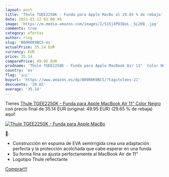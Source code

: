 ```yaml
---
layout: post
title: 'Thule TGEE2250K - Funda para Apple MacBo al 29.65 % de rebaja'
date: 2021-01-12 02:08:49
image: 'https://m.media-amazon.com/images/I/515jXPD3QoL._SL200_.jpg'
comments: true
category: ofertas
author: ring
slug: 'B00R8K9BCS-es'
actualPrice: 35.14 EUR
currency: EUR
price: 35.14
comparePrice: 49.95 EUR
prodname: 'Thule TGEE2250K - Funda para Apple MacBook Air 11"  Color Negro'
country: 'es'
flag: '🇪🇸'
buyurl: 'https://www.amazon.es/dp/B00R8K9BCS/?tag=tolees-21'
descuento: '29.65'
average: '35.14'
---
```


Tienes [Thule TGEE2250K - Funda para Apple MacBook Air 11"  Color Negro](https://www.amazon.es/dp/B00R8K9BCS/?tag=tolees-21) con precio final de  35.14 EUR (original: 49.95 EUR) (29.65 %  de rebaja) aqui!

[![Thule TGEE2250K - Funda para Apple MacBo](https://m.media-amazon.com/images/I/515jXPD3QoL._SL200_.jpg)](https://www.amazon.es/dp/B00R8K9BCS/?tag=tolees-21)

🔎:

- Construcción en espuma de EVA semirrígida crea una adaptación perfecta y la protección acolchada que cabe esperar en una funda
- Su forma fina se ajusta perfectamente al MacBook Air de 11"
- Logotipo Thule reflectante

[Comprar!!!](https://www.amazon.es/dp/B00R8K9BCS/?tag=tolees-21)
